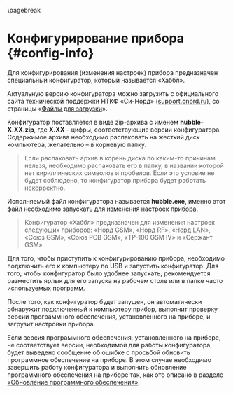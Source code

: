 \pagebreak

# Конфигурирование прибора {#config-info}

Для конфигурирования (изменения настроек) прибора предназначен специальный конфигуратор, который называется «Хаббл».

Актуальную версию конфигуратора можно загрузить с официального сайта технической поддержки НТКФ «Си-Норд» ([support.cnord.ru](http://support.cnord.ru)), со страницы «[Файлы для загрузки](https://support.cnord.ru/hc/ru/articles/203372340)».

Конфигуратор поставляется в виде zip-архива с именем **hubble-X.XX.zip**, где **X.XX** – цифры, соответствующие версии конфигуратора. Содержимое архива необходимо распаковать на жесткий диск компьютера, желательно – в корневую папку. 

> Если распаковать архив в корень диска по каким-то причинам нельзя, необходимо распаковать его в папку, в названии которой нет кириллических символов и пробелов. Если это условие не будет соблюдено, то конфигуратор прибора будет работать некорректно. 

Исполняемый файл конфигуратора называется **hubble.exe**, именно этот файл необходимо запускать для изменения настроек прибора.

> Конфигуратор «Хаббл» предназначен для изменения настроек следующих приборов: «Норд GSM», «Норд RF», «Норд LAN», «Союз GSM», «Союз PCB GSM», «ТР-100 GSM IV» и «Сержант GSM».   

Для того, чтобы приступить к конфигурированию прибора, необходимо подключить его к компьютеру по USB и запустить конфигуратор. Для того, чтобы конфигуратор было удобнее запускать, рекомендуется разместить ярлык для его запуска на рабочем столе или в папке часто используемых программ.

После того, как конфигуратор будет запущен, он автоматически обнаружит подключенный к компьютеру прибор, выполнит проверку версии программного обеспечения, установленного на приборе, и загрузит настройки прибора.

Если версия программного обеспечения, установленного на приборе, не соответствует версии, необходимой для работы конфигуратора, будет выведено сообщение об ошибке с просьбой обновить программное обеспечение на приборе. В этом случае необходимо завершить работу конфигуратора и выполнить обновление программного обеспечения на приборе так, как это описано в разделе [«Обновление программного обеспечения»](#firmware-update).


